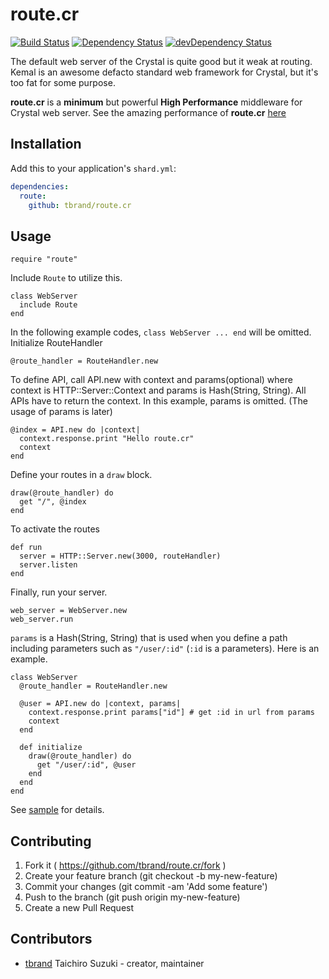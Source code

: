 # route.cr

[![Build Status](https://travis-ci.org/tbrand/route.cr.svg?branch=master)](https://travis-ci.org/tbrand/route.cr)
[![Dependency Status](https://shards.rocks/badge/github/tbrand/route.cr/status.svg)](https://shards.rocks/github/tbrand/route.cr)
[![devDependency Status](https://shards.rocks/badge/github/tbrand/route.cr/dev_status.svg)](https://shards.rocks/github/tbrand/route.cr)

The default web server of the Crystal is quite good but it weak at routing.
Kemal is an awesome defacto standard web framework for Crystal, but it's too fat for some purpose.

**route.cr** is a **minimum** but powerful **High Performance** middleware for Crystal web server.
See the amazing performance of **route.cr** [here](https://github.com/tbrand/which_is_the_fastest)

## Installation

Add this to your application's `shard.yml`:

```yaml
dependencies:
  route:
    github: tbrand/route.cr
```

## Usage

```crystal
require "route"
```

Include `Route` to utilize this.
```crystal
class WebServer
  include Route
end
```

In the following example codes, `class WebServer ... end` will be omitted.
Initialize RouteHandler
```crystal
@route_handler = RouteHandler.new
```

To define API, call API.new with context and params(optional) where context is HTTP::Server::Context and params is Hash(String, String). All APIs have to return the context. In this example, params is omitted. (The usage of params is later)
```crystal
@index = API.new do |context|
  context.response.print "Hello route.cr"
  context
end
```

Define your routes in a `draw` block.
```crystal
draw(@route_handler) do
  get "/", @index
end
```

To activate the routes
```crystal
def run
  server = HTTP::Server.new(3000, routeHandler)
  server.listen
end
```

Finally, run your server.
```crystal
web_server = WebServer.new
web_server.run
```

`params` is a Hash(String, String) that is used when you define a path including parameters such as `"/user/:id"` (`:id` is a parameters). Here is an example.
```crystal
class WebServer
  @route_handler = RouteHandler.new

  @user = API.new do |context, params|
    context.response.print params["id"] # get :id in url from params
    context
  end

  def initialize
    draw(@route_handler) do
      get "/user/:id", @user
    end
  end
end
```

See [sample](https://github.com/tbrand/route.cr/blob/master/sample) for details.

## Contributing

1. Fork it ( https://github.com/tbrand/route.cr/fork )
2. Create your feature branch (git checkout -b my-new-feature)
3. Commit your changes (git commit -am 'Add some feature')
4. Push to the branch (git push origin my-new-feature)
5. Create a new Pull Request

## Contributors

- [tbrand](https://github.com/tbrand) Taichiro Suzuki - creator, maintainer
